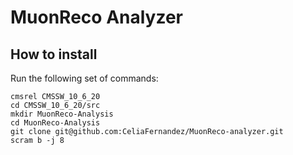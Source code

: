 # MuonReco Analyzer

## How to install

Run the following set of commands:
```
cmsrel CMSSW_10_6_20
cd CMSSW_10_6_20/src
mkdir MuonReco-Analysis
cd MuonReco-Analysis
git clone git@github.com:CeliaFernandez/MuonReco-analyzer.git
scram b -j 8
```


